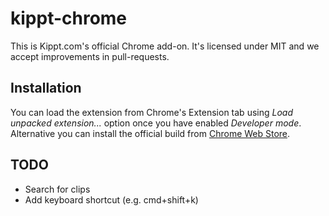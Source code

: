 # kippt-chrome

This is Kippt.com's official Chrome add-on. It's licensed under MIT and we accept improvements in pull-requests.

## Installation

You can load the extension from Chrome's Extension tab using *Load unpacked extension...* option once you have enabled *Developer mode*. Alternative you can install the official build from [Chrome Web Store](https://chrome.google.com/webstore/detail/pjldngiecbcfldpghnimmdelafenmbni).

## TODO

* Search for clips
* Add keyboard shortcut (e.g. cmd+shift+k)